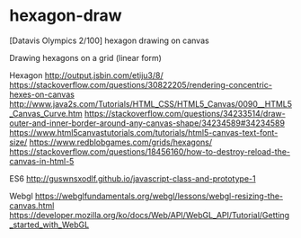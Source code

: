 # hexagon-draw
[Datavis Olympics 2/100] hexagon drawing on canvas

Drawing hexagons on a grid (linear form)

Hexagon
http://output.jsbin.com/etiju3/8/
https://stackoverflow.com/questions/30822205/rendering-concentric-hexes-on-canvas
http://www.java2s.com/Tutorials/HTML_CSS/HTML5_Canvas/0090__HTML5_Canvas_Curve.htm
https://stackoverflow.com/questions/34233514/draw-outer-and-inner-border-around-any-canvas-shape/34234589#34234589
https://www.html5canvastutorials.com/tutorials/html5-canvas-text-font-size/
https://www.redblobgames.com/grids/hexagons/
https://stackoverflow.com/questions/18456160/how-to-destroy-reload-the-canvas-in-html-5

ES6
http://guswnsxodlf.github.io/javascript-class-and-prototype-1

Webgl
https://webglfundamentals.org/webgl/lessons/webgl-resizing-the-canvas.html
https://developer.mozilla.org/ko/docs/Web/API/WebGL_API/Tutorial/Getting_started_with_WebGL
